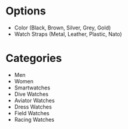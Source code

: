# Options
* Color (Black, Brown, Silver, Grey, Gold)
* Watch Straps (Metal, Leather, Plastic, Nato)

# Categories
* Men
* Women
* Smartwatches
* Dive Watches
* Aviator Watches
* Dress Watches
* Field Watches
* Racing Watches

